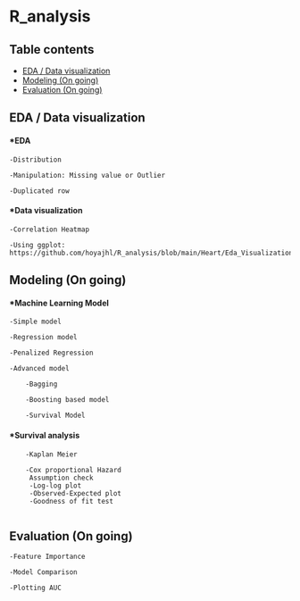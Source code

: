# R_analysis
## Table contents
  * [EDA / Data visualization](#eda---data-visualization)
  * [Modeling (On going)](#modeling--on-going-)
  * [Evaluation (On going)](#evaluation--on-going-)
## EDA / Data visualization

#### *EDA
```
-Distribution 

-Manipulation: Missing value or Outlier

-Duplicated row
```

#### *Data visualization
```
-Correlation Heatmap

-Using ggplot: 
https://github.com/hoyajhl/R_analysis/blob/main/Heart/Eda_Visualization.R
```
## Modeling (On going)

#### *Machine Learning Model
``` 
-Simple model 

-Regression model

-Penalized Regression

-Advanced model 
    
    -Bagging
    
    -Boosting based model
    
    -Survival Model
```

#### *Survival analysis
```  
    -Kaplan Meier
    
    -Cox proportional Hazard
     Assumption check 
     -Log-log plot
     -Observed-Expected plot
     -Goodness of fit test
      
```
## Evaluation (On going)
```
-Feature Importance 

-Model Comparison

-Plotting AUC 
```
